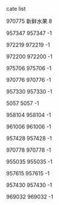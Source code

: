 cate list

970775 新鲜水果 8

957347 957347 -1

972219 972219 -1

972200 972200 -1

975706 975706 -1

970776 970776 -1

957330 957330 -1

5057 5057 -1

958104 958104 -1

961006 961006 -1

957428 957428 -1

970778 970778 -1

955035 955035 -1

957615 957615 -1

957430 957430 -1

969032 969032 -1

